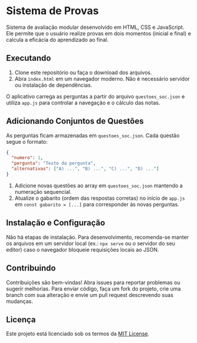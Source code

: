 # Sistema de Provas

Sistema de avaliação modular desenvolvido em HTML, CSS e JavaScript. Ele
permite que o usuário realize provas em dois momentos (inicial e final) e
calcula a eficácia do aprendizado ao final.

## Executando

1. Clone este repositório ou faça o download dos arquivos.
2. Abra `index.html` em um navegador moderno. Não é necessário servidor ou
instalação de dependências.

O aplicativo carrega as perguntas a partir do arquivo `questoes_soc.json` e
utiliza `app.js` para controlar a navegação e o cálculo das notas.

## Adicionando Conjuntos de Questões

As perguntas ficam armazenadas em `questoes_soc.json`. Cada questão segue o
formato:

```json
{
  "numero": 1,
  "pergunta": "Texto da pergunta",
  "alternativas": ["A) ...", "B) ...", "C) ...", "D) ..."]
}
```

1. Adicione novas questões ao array em `questoes_soc.json` mantendo a
numeração sequencial.
2. Atualize o gabarito (ordem das respostas corretas) no início de `app.js` em
`const gabarito = [...]` para corresponder às novas perguntas.

## Instalação e Configuração

Não há etapas de instalação. Para desenvolvimento, recomenda-se manter os
arquivos em um servidor local (ex.: `npx serve` ou o servidor do seu editor)
caso o navegador bloqueie requisições locais ao JSON.

## Contribuindo

Contribuições são bem-vindas! Abra issues para reportar problemas ou sugerir
melhorias. Para enviar código, faça um fork do projeto, crie uma branch com sua
alteração e envie um pull request descrevendo suas mudanças.

## Licença

Este projeto está licenciado sob os termos da [MIT License](LICENSE).
